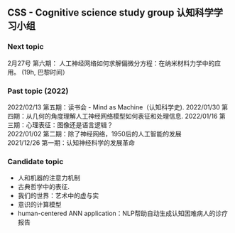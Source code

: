 ## CSS - Cognitive science study group 认知科学学习小组
  
### Next topic 
2月27号 第六期： 人工神经网络如何求解偏微分方程：在纳米材料力学中的应用。
(19h, 巴黎时间）

### Past topic (2022) 
2022/02/13 第五期：读书会 - Mind as Machine（认知科学史). 
2022/01/30 第四期：从几何的角度理解人工神经网络模型如何表征和处理信息. 
2022/01/16 第三期：心理表征：图像还是语言逻辑？    
2022/01/02 第二期：除了神经网络，1950后的人工智能的发展    
2021/12/26 第一期：认知神经科学的发展革命    

### Candidate topic  
* 人和机器的注意力机制  
* 古典哲学中的表征.  
* 我们的世界：艺术中的虚与实    
* 意识的计算模型  
* human-centered ANN application：NLP帮助自动生成认知困难病人的诊疗报告
